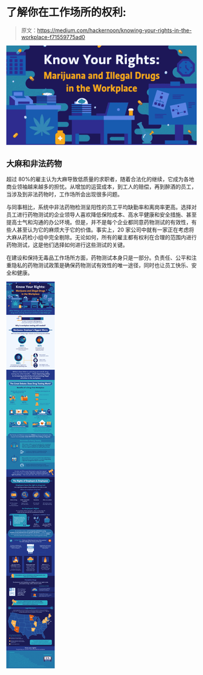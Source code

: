 # 了解你在工作场所的权利:

> 原文：<https://medium.com/hackernoon/knowing-your-rights-in-the-workplace-f71559775ad0>

![](img/49319c1ad16ad5d58aa82531eca2707e.png)

## 大麻和非法药物

超过 80%的雇主认为大麻导致低质量的求职者，随着合法化的继续，它成为各地商业领袖越来越多的担忧。从增加的运营成本，到工人的赔偿，再到醉酒的员工，当涉及到非法药物时，工作场所会出现很多问题。

与同事相比，系统中非法药物检测呈阳性的员工平均缺勤率和离岗率更高。选择对员工进行药物测试的企业领导人喜欢降低保险成本、高水平健康和安全措施、甚至提高士气和沟通的办公环境。但是，并不是每个企业都同意药物测试的有效性，有些人甚至认为它的麻烦大于它的价值。事实上，20 家公司中就有一家正在考虑将大麻从药检小组中完全剔除。无论如何，所有的雇主都有权利在合理的范围内进行药物测试，这是他们选择如何进行这些测试的关键。

在建设和保持无毒品工作场所方面，药物测试本身只是一部分。负责任、公平和注重隐私的药物测试政策是确保药物测试有效性的唯一途径，同时也让员工快乐、安全和健康。

![](img/a9f4a21120d36fbb128bd53a8961fd9b.png)